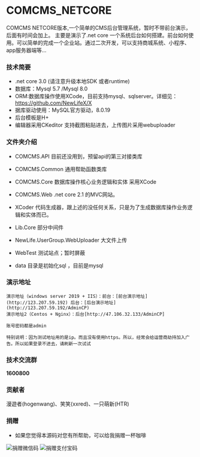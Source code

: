 # COMCMS_NETCORE
COMCMS NETCORE版本,一个简单的CMS后台管理系统，暂时不带前台演示，后面有时间会加上。
主要是演示了.net core 一个系统后台如何搭建。前台如何使用。可以简单的完成一个企业站。通过二次开发，可以支持商城系统、小程序、app服务器端等...

### 技术简要

- .net core 3.0 (请注意升级本地SDK 或者runtime)
- 数据库：Mysql 5.7 /Mysql 8.0
- ORM:数据库操作使用XCode，目前支持mysql、sqlserver。详细见：https://github.com/NewLifeX/X
- 据库驱动使用：MySQL官方驱动，8.0.19
- 后台模板是H+
- 编辑器采用CKeditor 支持截图粘贴进去，上传图片采用webuploader

### 文件夹介绍

- COMCMS.API 目前还没用到，预留api的第三对接类库

- COMCMS.Common 通用帮助函数类库

- COMCMS.Core 数据库操作核心业务逻辑和实体 采用XCode

- COMCMS.Web .net core 2.1 的MVC网站。

- XCoder 代码生成器，跟上述的没任何关系，只是为了生成数据库操作业务逻辑和实体而已。

- Lib.Core 部分中间件

- NewLife.UserGroup.WebUploader 大文件上传

- WebTest 测试站点；暂时屏蔽

- data 目录是初始化sql ，目前是mysql

### 演示地址

```
演示地址（windows server 2019 + IIS）：前台：[前台演示地址](http://123.207.59.192) 后台：[后台演示地址](http://123.207.59.192/AdminCP)
演示地址2（Centos + Nginx）：后台[http://47.106.32.133/AdminCP]

账号密码都是admin

特别说明：因为测试地址用的是ip。而且没有使用https。所以，经常会给运营商劫持加入广告。所以如果登录不进去，请刷新一次试试
```

### 技术交流群
 **1600800** 

### 贡献者
漫遊者(hogenwang)、笑笑(xxred)、一只萌新(HTR)

### 捐赠
- 如果您觉得本源码对您有所帮助，可以给我捐赠一杯咖啡

![捐赠微信码](https://images.gitee.com/uploads/images/2018/1202/202616_4bcf10db_390643.jpeg "")       ![捐赠支付宝码](https://images.gitee.com/uploads/images/2018/1202/202707_fd6b1cb4_390643.jpeg "")